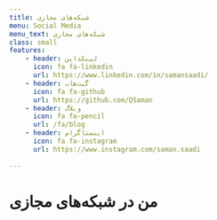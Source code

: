 ```yaml
---
title: شبکه‌های مجازی
menu: Social Media
menu_text: شبکه‌های مجازی
class: small
features:
    - header: لینکداین
      icon: fa fa-linkedin
      url: https://www.linkedin.com/in/samansaadi/
    - header: گیت‌هاب
      icon: fa fa-github
      url: https://github.com/QSaman
    - header: وبلاگ
      icon: fa fa-pencil
      url: /fa/blog
    - header: اینستاگرام
      icon: fa fa-instagram
      url: https://www.instagram.com/saman.saadi
      
---
```


# من در شبکه‌های مجازی
